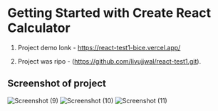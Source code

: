 # Getting Started with Create React Calculator
1. Project demo lonk - https://react-test1-bice.vercel.app/

2. Project was ripo - (https://github.com/livujjwal/react-test1.git).

## Screenshot of project
![Screenshot (9)](https://github.com/livujjwal/react-test1/assets/132872642/7e21dbe7-2aaa-4c6a-8df7-9d3428d5a48e)
![Screenshot (10)](https://github.com/livujjwal/react-test1/assets/132872642/6124363a-aac0-462e-ac78-1117c1a3b2c4)
![Screenshot (11)](https://github.com/livujjwal/react-test1/assets/132872642/7ea85252-6ff8-4ce5-b203-77e82b499864)

